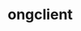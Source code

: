 # ongclient
<!-- 
{
    "id": "05040551WM089943J",
    "intent": "CAPTURE",
    "status": "COMPLETED",
    "purchase_units": [
        {
            "reference_id": "default",
            "amount": {
                "currency_code": "USD",
                "value": "141.00"
            },
            "payee": {
                "email_address": "sb-di4jq8591269@business.example.com",
                "merchant_id": "TP2F2Z483858L"
            },
            "shipping": {
                "name": {
                    "full_name": "John Doe"
                },
                "address": {
                    "address_line_1": "Free Trade Zone",
                    "admin_area_2": "Buenos Aires",
                    "admin_area_1": "Buenos Aires",
                    "postal_code": "B1675",
                    "country_code": "AR"
                }
            },
            "payments": {
                "captures": [
                    {
                        "id": "36C256674V660713C",
                        "status": "COMPLETED",
                        "amount": {
                            "currency_code": "USD",
                            "value": "141.00"
                        },
                        "final_capture": true,
                        "seller_protection": {
                            "status": "ELIGIBLE",
                            "dispute_categories": [
                                "ITEM_NOT_RECEIVED",
                                "UNAUTHORIZED_TRANSACTION"
                            ]
                        },
                        "create_time": "2021-11-30T12:31:41Z",
                        "update_time": "2021-11-30T12:31:41Z"
                    }
                ]
            }
        }
    ],
    "payer": {
        "name": {
            "given_name": "John",
            "surname": "Doe"
        },
        "email_address": "sb-vf6k18691477@business.example.com",
        "payer_id": "9FN7SLLWM2XRW",
        "address": {
            "country_code": "AR"
        }
    },
    "create_time": "2021-11-30T12:31:26Z",
    "update_time": "2021-11-30T12:31:41Z",
    "links": [
        {
            "href": "https://api.sandbox.paypal.com/v2/checkout/orders/05040551WM089943J",
            "rel": "self",
            "method": "GET"
        }
    ]
} -->

<!-- (node:6320) UnhandledPromiseRejectionWarning: Error
    at Query.run (C:\Users\Chicha\Documents\GitHub\ong-server\node_modules\sequelize\lib\dialects\postgres\query.js:76:25)
    at C:\Users\Chicha\Documents\GitHub\ong-server\node_modules\sequelize\lib\sequelize.js:626:28
    at processTicksAndRejections (internal/process/task_queues.js:95:5)
    at async PostgresQueryInterface.createTable (C:\Users\Chicha\Documents\GitHub\ong-server\node_modules\sequelize\lib\dialects\abstract\query-interface.js:225:12)
    at async Function.sync (C:\Users\Chicha\Documents\GitHub\ong-server\node_modules\sequelize\lib\model.js:1299:5)
    at async Sequelize.sync (C:\Users\Chicha\Documents\GitHub\ong-server\node_modules\sequelize\lib\sequelize.js:800:35)
(Use `node --trace-warnings ...` to show where the warning was created)
(node:6320) UnhandledPromiseRejectionWarning: Unhandled promise rejection. This error originated either by throwing inside of an async function without a catch block, or by rejecting a promise which was not handled with .catch(). To terminate the node process on unhandled promise rejection, use the CLI flag `--unhandled-rejections=strict` (see https://nodejs.org/api/cli.html#cli_unhandled_rejections_mode). (rejection id: 1)
(node:6320) [DEP0018] DeprecationWarning: Unhandled promise rejections are deprecated. In the future, promise rejections that are not handled will terminate the Node.js process with a non-zero exit code. -->